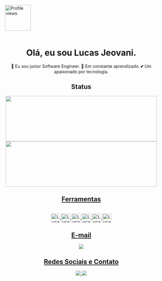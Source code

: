 <img src="https://komarev.com/ghpvc/?username=lucasjeovani&color=blue" width="85px" alt="Profile views" /> 
<div align="center"><br>
<h1>Olá, eu sou Lucas Jeovani.</h1>

 🔭 Eu sou junior Software Engineer.
 🌱 Em constante aprendizado.
 💕 Um apaixonado por tecnologia.

<h2 align="center">Status</h2>
<div align="center">
<a href="https://github.com/lucasjeovani">
<img height="150em" width="500rem" src="https://github-readme-stats.vercel.app/api?username=lucasjeovani&theme=midnight-purple&show_icons=true"/>
<img height="150em" width="500rem" src="https://github-readme-stats.vercel.app/api/top-langs/?username=lucasjeovani&layout=compact&langs_count=16&theme=midnight-purple"/>
</div>

<h2 align="center">Ferramentas</h2>
<div align="center"><br>
<img align="center" alt="Lucas-js" height="30" src="https://img.shields.io/badge/Visual_Studio-5C2D91?style=for-the-badge&logo=visual%20studio&logoColor=white"/>
<img align="center" alt="Lucas-js" height="30" src="https://img.shields.io/badge/JavaScript-323330?style=for-the-badge&logo=javascript&logoColor=F7DF1E"/>
<img align="center" alt="Lucas-js" height="30" src="https://img.shields.io/badge/HTML5-E34F26?style=for-the-badge&logo=html5&logoColor=white"/>
<img align="center" alt="Lucas-js" height="30" src="https://img.shields.io/badge/CSS3-1572B6?style=for-the-badge&logo=css3&logoColor=white"/>
<img align="center" alt="Lucas-js" height="30" src="https://img.shields.io/badge/Node.js-43853D?style=for-the-badge&logo=node.js&logoColor=white"/>
<img align="center" alt="Lucas-js" height="30" src="https://img.shields.io/badge/React-20232A?style=for-the-badge&logo=react&logoColor=61DAFB"/>
</div>

<div align="center">
<h2 align="center">E-mail</h2>
<a href="mailto:lucas.mello.jeovani@gmail.com"><img src="https://img.shields.io/badge/Gmail-D14836?style=for-the-badge&logo=gmail&logoColor=white"/>
</div>
  
<h2 align="center">Redes Sociais e Contato</h2>
<div align="center">
<a href="https://www.linkedin.com/in/lucas-jeovani-02573b21/" target="_blank"><img src="https://img.shields.io/badge/LinkedIn-0077B5?style=for-the-badge&logo=linkedin&logoColor=white"/>
<a href="https://wa.me/05522991056306" target="_blank"><img src="https://img.shields.io/badge/WhatsApp-25D366?style=for-the-badge&logo=whatsapp&logoColor=white"/>
</div>
  
